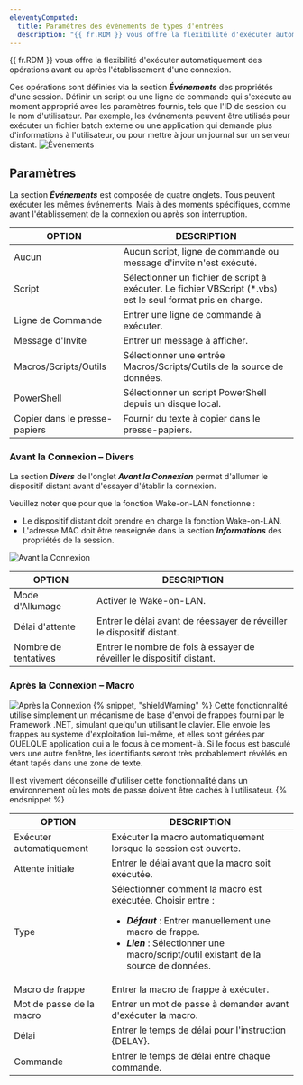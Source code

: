 ```yaml
---
eleventyComputed:
  title: Paramètres des événements de types d'entrées
  description: "{{ fr.RDM }} vous offre la flexibilité d'exécuter automatiquement des opérations avant ou après l'établissement d'une connexion."
---
```

{{ fr.RDM }} vous offre la flexibilité d'exécuter automatiquement des opérations avant ou après l'établissement d'une connexion.

Ces opérations sont définies via la section ***Événements*** des propriétés d'une session. Définir un script ou une ligne de commande qui s'exécute au moment approprié avec les paramètres fournis, tels que l'ID de session ou le nom d'utilisateur. Par exemple, les événements peuvent être utilisés pour exécuter un fichier batch externe ou une application qui demande plus d'informations à l'utilisateur, ou pour mettre à jour un journal sur un serveur distant.
![Événements](https://cdnweb.devolutions.net/docs/docs_en_kb_KB4618.png)
## Paramètres
La section ***Événements*** est composée de quatre onglets. Tous peuvent exécuter les mêmes événements. Mais à des moments spécifiques, comme avant l'établissement de la connexion ou après son interruption.

| OPTION               | DESCRIPTION                                                                              |
|----------------------|------------------------------------------------------------------------------------------|
| Aucun                | Aucun script, ligne de commande ou message d'invite n'est exécuté.                       |
| Script               | Sélectionner un fichier de script à exécuter. Le fichier VBScript (*.vbs) est le seul format pris en charge. |
| Ligne de Commande    | Entrer une ligne de commande à exécuter.                                                 |
| Message d'Invite     | Entrer un message à afficher.                                                            |
| Macros/Scripts/Outils| Sélectionner une entrée Macros/Scripts/Outils de la source de données.                   |
| PowerShell           | Sélectionner un script PowerShell depuis un disque local.                                |
| Copier dans le presse-papiers | Fournir du texte à copier dans le presse-papiers.                                     |

### Avant la Connexion – Divers
La section ***Divers*** de l'onglet ***Avant la Connexion*** permet d'allumer le dispositif distant avant d'essayer d'établir la connexion.

Veuillez noter que pour que la fonction Wake-on-LAN fonctionne :

* Le dispositif distant doit prendre en charge la fonction Wake-on-LAN.
* L'adresse MAC doit être renseignée dans la section ***Informations*** des propriétés de la session.

![Avant la Connexion](https://cdnweb.devolutions.net/docs/docs_en_kb_KB4619.png)

| OPTION        | DESCRIPTION                                                 |
|---------------|-------------------------------------------------------------|
| Mode d'Allumage | Activer le Wake-on-LAN.                                     |
| Délai d'attente  | Entrer le délai avant de réessayer de réveiller le dispositif distant.  |
| Nombre de tentatives | Entrer le nombre de fois à essayer de réveiller le dispositif distant. |

### Après la Connexion – Macro
![Après la Connexion](https://cdnweb.devolutions.net/docs/docs_en_kb_KB4620.png)
{% snippet, "shieldWarning" %}
Cette fonctionnalité utilise simplement un mécanisme de base d'envoi de frappes fourni par le Framework .NET, simulant quelqu'un utilisant le clavier. Elle envoie les frappes au système d'exploitation lui-même, et elles sont gérées par QUELQUE application qui a le focus à ce moment-là. Si le focus est basculé vers une autre fenêtre, les identifiants seront très probablement révélés en étant tapés dans une zone de texte.

Il est vivement déconseillé d'utiliser cette fonctionnalité dans un environnement où les mots de passe doivent être cachés à l'utilisateur.
{% endsnippet %}

| OPTION                | DESCRIPTION                                                |
|-----------------------|------------------------------------------------------------|
| Exécuter automatiquement | Exécuter la macro automatiquement lorsque la session est ouverte.  |
| Attente initiale      | Entrer le délai avant que la macro soit exécutée.              |
| Type                  | Sélectionner comment la macro est exécutée. Choisir entre : <ul><li>***Défaut*** : Entrer manuellement une macro de frappe.</li><li>***Lien*** : Sélectionner une macro/script/outil existant de la source de données.</li></ul> |
| Macro de frappe       | Entrer la macro de frappe à exécuter.                         |
| Mot de passe de la macro | Entrer un mot de passe à demander avant d'exécuter la macro. |
| Délai                 | Entrer le temps de délai pour l'instruction {DELAY}.          |
| Commande              | Entrer le temps de délai entre chaque commande.               |